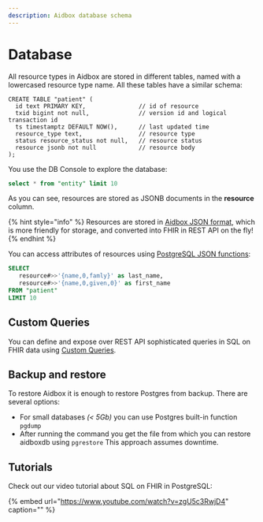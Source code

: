 ```yaml
---
description: Aidbox database schema
---
```


# Database

All resource types in Aidbox are stored in different tables, named with a lowercased resource type name. All these tables have a similar schema:

```text
CREATE TABLE "patient" (
  id text PRIMARY KEY,               // id of resource
  txid bigint not null,              // version id and logical transaction id
  ts timestamptz DEFAULT NOW(),      // last updated time
  resource_type text,                // resource type
  status resource_status not null,   // resource status
  resource jsonb not null            // resource body
);
```

You use the DB Console to explore the database:

```sql
select * from "entity" limit 10
```

As you can see, resources are stored as JSONB documents in the **resource** column.

{% hint style="info" %}
Resources are stored in [Aidbox JSON format](../modules-1/fhir-resources/aidbox-and-fhir-formats.md), which is more friendly for storage, and converted into FHIR in REST API on the fly!
{% endhint %}

You can access attributes of resources using [PostgreSQL JSON functions](https://www.postgresql.org/docs/11/functions-json.html):

```sql
SELECT
   resource#>>'{name,0,famly}' as last_name,
   resource#>>'{name,0,given,0}' as first_name
FROM "patient"
LIMIT 10
```

## Custom Queries

You can define and expose over REST API sophisticated queries in SQL on FHIR data using [Custom Queries](../api-1/fhir-api/search-1/custom-search.md).

## Backup and restore

To restore Aidbox it is enough to restore Postgres from backup. There are several options:

* For small databases _\(&lt; 5Gb\)_ you can use Postgres built-in function `pgdump` 
* After running the command you get the file from which you can restore aidboxdb using `pgrestore`  This approach assumes downtime.

## Tutorials

Check out our video tutorial about SQL on FHIR in PostgreSQL:

{% embed url="https://www.youtube.com/watch?v=zgU5c3RwjD4" caption="" %}

